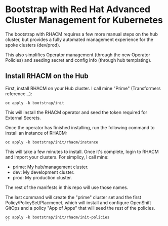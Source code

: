 # Bootstrap with Red Hat Advanced Cluster Management for Kubernetes

The bootstrap with RHACM requires a few more manual steps on the hub cluster, but provides a fully automated management experience for the spoke clusters (dev/prod).

This also simplifies Operator management (through the new Operator Policies) and seeding secret and config info (through hub templating).

## Install RHACM on the Hub

First, install RHACM on your Hub cluster.  I call mine "Prime" (Transformers reference...):

```
oc apply -k bootstrap/init
```

This will install the RHACM operator and seed the token required for External Secrets.

Once the operator has finished installing, run the following command to install an instance of RHACM:

```
oc apply -k bootstrap/init/rhacm/instance
```

This will take a few minutes to install.  Once it's complete, login to RHACM and import your clusters. For simplicy, I call mine:

* prime: My hub/management cluster.
* dev: My development cluster.
* prod: My production cluster.

The rest of the manifests in this repo will use those names.

The last command will create the "prime" cluster set and the first Policy/PolicySet/Placmenet, which will install and configure OpenShift GitOps and a policy "App of Apps" that will seed the rest of the policies.

```
oc apply -k bootstrap/init/rhacm/init-policies
``